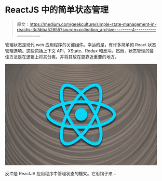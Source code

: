 # ReactJS 中的简单状态管理

> 原文：<https://medium.com/geekculture/simple-state-management-in-reactjs-3c5bba52655?source=collection_archive---------4----------------------->

管理状态是现代 web 应用程序的关键组件。幸运的是，有许多简单的 React 状态管理选项。这些包括上下文 API、XState、Redux 和反冲。然而，状态管理的最佳方法是在逻辑上将其分离，并将其放在更靠近重要的地方。

![](img/150a026285d068ad6893ff702091b415.png)

反冲是 ReactJS 应用程序中管理状态的框架。它用钩子来…